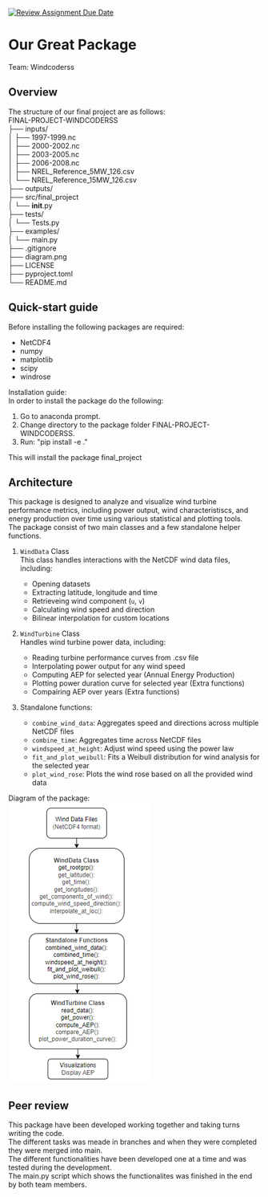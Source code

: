 [![Review Assignment Due Date](https://classroom.github.com/assets/deadline-readme-button-22041afd0340ce965d47ae6ef1cefeee28c7c493a6346c4f15d667ab976d596c.svg)](https://classroom.github.com/a/zjSXGKeR)
# Our Great Package

Team: Windcoderss

## Overview
The structure of our final project are as follows:<br />
FINAL-PROJECT-WINDCODERSS<br />
├── inputs/<br />
│   ├── 1997-1999.nc<br />
│   ├── 2000-2002.nc<br />
│   ├── 2003-2005.nc<br />
│   ├── 2006-2008.nc<br />
│   ├── NREL_Reference_5MW_126.csv<br />
│   └── NREL_Reference_15MW_126.csv <br />
├── outputs/<br />
├── src/final_project<br />
│   └── __init__.py<br />
├── tests/<br />
│   └── Tests.py<br />
├── examples/<br />
│   └── main.py<br />
├── .gitignore<br />
├── diagram.png<br />
├── LICENSE<br />
├── pyproject.toml<br />
└── README.md<br />


## Quick-start guide
Before installing the following packages are required:<br />
* NetCDF4
* numpy
* matplotlib
* scipy
* windrose

Installation guide:<br />
In order to install the package do the following:<br />
1. Go to anaconda prompt.
2. Change directory to the package folder FINAL-PROJECT-WINDCODERSS.
3. Run: "pip install -e ."

This will install the package final_project

## Architecture

This package is designed to analyze and visualize wind turbine performance metrics, including power output, wind characteristiscs, and energy production over time using various statistical and plotting tools.<br />
The package consist of two main classes and a few standalone helper functions.
1. `WindData` Class<br />
    This class handles interactions with the NetCDF wind data files, including:
    * Opening datasets
    * Extracting latitude, longitude and time
    * Retrieveing wind component (`u`, `v`)
    * Calculating wind speed and direction
    * Bilinear interpolation for custom locations

2. `WindTurbine` Class <br />
    Handles wind turbine power data, including:
    * Reading turbine performance curves from .csv file
    * Interpolating power output for any wind speed
    * Computing AEP for selected year (Annual Energy Production)
    * Plotting power duration curve for selected year (Extra functions)
    * Compairing AEP over years (Extra functions)

3. Standalone functions: <br />
    * `combine_wind_data`: Aggregates speed and directions across multiple NetCDF files
    * `combine_time`: Aggregates time across NetCDF files
    * `windspeed_at_height`: Adjust wind speed using the power law
    * `fit_and_plot_weibull`: Fits a Weibull distribution for wind analysis for the selected year
    * `plot_wind_rose`: Plots the wind rose based on all the provided wind data

Diagram of the package: <br />
    ![alt text](diagram.png)

## Peer review

This package have been developed working together and taking turns writing the code. <br />
The different tasks was meade in branches and when they were completed they were merged into main. <br />
The different functionalities have been developed one at a time and was tested during the development. <br />
The main.py script which shows the functionalites was finished in the end by both team members.
